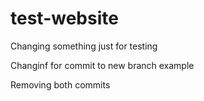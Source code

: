 # test-website

Changing something just for testing 

Changinf for commit to new branch example

Removing both commits
